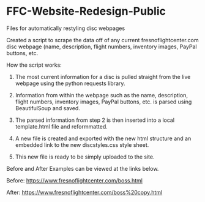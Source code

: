 # FFC-Website-Redesign-Public
Files for automatically restyling disc webpages

Created a script to scrape the data off of any current fresnoflightcenter.com disc webpage (name, description, flight numbers, inventory images, PayPal buttons, etc.

How the script works:

1) The most current information for a disc is pulled straight from the live webpage using the python requests library.

2) Information from within the webpage such as the name, description, flight numbers, inventory images, PayPal buttons, etc. is parsed using BeautifulSoup and saved. 

3) The parsed information from step 2 is then inserted into a local template.html file and reformmatted.

4) A new file is created and exported with the new html structure and an embedded link to the new discstyles.css style sheet.

5) This new file is ready to be simply uploaded to the site.


Before and After Examples can be viewed at the links below.

Before: https://www.fresnoflightcenter.com/boss.html

After: https://www.fresnoflightcenter.com/boss%20copy.html
